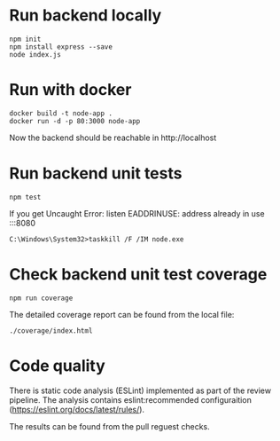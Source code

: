 # Run backend locally
```
npm init
npm install express --save
node index.js
```

# Run with docker
```
docker build -t node-app .
docker run -d -p 80:3000 node-app
```

Now the backend should be reachable in http://localhost

# Run backend unit tests
```
npm test
```

If you get Uncaught Error: listen EADDRINUSE: address already in use :::8080
```
C:\Windows\System32>taskkill /F /IM node.exe
```

# Check backend unit test coverage
```
npm run coverage
```
The detailed coverage report can be found from the local file:
```
./coverage/index.html
```

# Code quality
There is static code analysis (ESLint) implemented as part of the review pipeline. The analysis contains eslint:recommended configuraition (https://eslint.org/docs/latest/rules/).

The results can be found from the pull reguest checks.